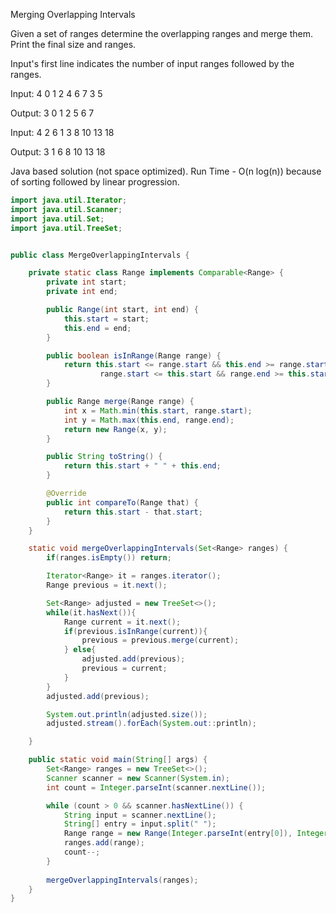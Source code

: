 Merging Overlapping Intervals

Given a set of ranges determine the overlapping ranges and merge them. Print the final size and ranges.

Input's first line indicates the number of input ranges followed by the ranges.

Input:
4
0 1
2 4
6 7
3 5

Output:
3
0 1
2 5
6 7

Input:
4
2 6
1 3
8 10
13 18

Output:
3
1 6
8 10
13 18

Java based solution (not space optimized). Run Time - O(n log(n)) because of sorting followed by linear progression.

```java
import java.util.Iterator;
import java.util.Scanner;
import java.util.Set;
import java.util.TreeSet;


public class MergeOverlappingIntervals {

    private static class Range implements Comparable<Range> {
        private int start;
        private int end;

        public Range(int start, int end) {
            this.start = start;
            this.end = end;
        }

        public boolean isInRange(Range range) {
            return this.start <= range.start && this.end >= range.start ||
                    range.start <= this.start && range.end >= this.start;
        }

        public Range merge(Range range) {
            int x = Math.min(this.start, range.start);
            int y = Math.max(this.end, range.end);
            return new Range(x, y);
        }

        public String toString() {
            return this.start + " " + this.end;
        }

        @Override
        public int compareTo(Range that) {
            return this.start - that.start;
        }
    }

    static void mergeOverlappingIntervals(Set<Range> ranges) {
        if(ranges.isEmpty()) return;

        Iterator<Range> it = ranges.iterator();
        Range previous = it.next();

        Set<Range> adjusted = new TreeSet<>();
        while(it.hasNext()){
            Range current = it.next();
            if(previous.isInRange(current)){
                previous = previous.merge(current);
            } else{
                adjusted.add(previous);
                previous = current;
            }
        }
        adjusted.add(previous);

        System.out.println(adjusted.size());
        adjusted.stream().forEach(System.out::println);

    }

    public static void main(String[] args) {
        Set<Range> ranges = new TreeSet<>();
        Scanner scanner = new Scanner(System.in);
        int count = Integer.parseInt(scanner.nextLine());

        while (count > 0 && scanner.hasNextLine()) {
            String input = scanner.nextLine();
            String[] entry = input.split(" ");
            Range range = new Range(Integer.parseInt(entry[0]), Integer.parseInt(entry[1]));
            ranges.add(range);
            count--;
        }
        
        mergeOverlappingIntervals(ranges);
    }
}
```